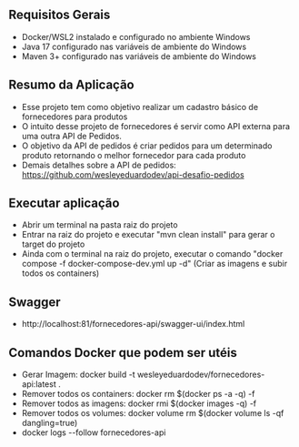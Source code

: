 
## Requisitos Gerais
- Docker/WSL2 instalado e configurado no ambiente Windows
- Java 17 configurado nas variáveis de ambiente do Windows
- Maven 3+ configurado nas variáveis de ambiente do Windows

## Resumo da Aplicação
- Esse projeto tem como objetivo realizar um cadastro básico de fornecedores para produtos
- O intuito desse projeto de fornecedores é servir como API externa para uma outra API de Pedidos.
- O objetivo da API de pedidos é criar pedidos para um determinado produto retornando o melhor fornecedor para cada produto
- Demais detalhes sobre a API de pedidos: https://github.com/wesleyeduardodev/api-desafio-pedidos

## Executar aplicação
- Abrir um terminal na pasta raiz do projeto
- Entrar na raiz do projeto e executar "mvn clean install" para gerar o target do projeto
- Ainda com o terminal na raiz do projeto, executar o comando "docker compose -f docker-compose-dev.yml up -d" (Criar as imagens e subir todos os containers)

## Swagger
- http://localhost:81/fornecedores-api/swagger-ui/index.html

## Comandos Docker que podem ser utéis

- Gerar Imagem: docker build -t wesleyeduardodev/fornecedores-api:latest .
- Remover todos os containers: docker rm $(docker ps -a -q) -f
- Remover todos as imagens: docker rmi $(docker images -q) -f
- Remover todos os volumes: docker volume rm $(docker volume ls -qf dangling=true)
- docker logs --follow fornecedores-api

